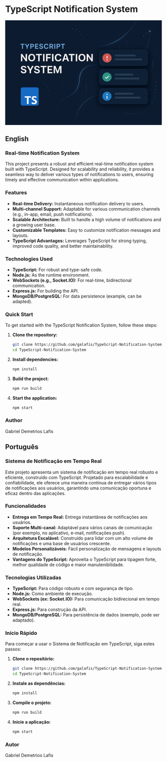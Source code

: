 # TypeScript Notification System

![TypeScript Notification System Hero Image](/typescript_notification_system_hero.png)

## English

### Real-time Notification System

This project presents a robust and efficient real-time notification system built with TypeScript. Designed for scalability and reliability, it provides a seamless way to deliver various types of notifications to users, ensuring timely and effective communication within applications.

### Features

*   **Real-time Delivery:** Instantaneous notification delivery to users.
*   **Multi-channel Support:** Adaptable for various communication channels (e.g., in-app, email, push notifications).
*   **Scalable Architecture:** Built to handle a high volume of notifications and a growing user base.
*   **Customizable Templates:** Easy to customize notification messages and layouts.
*   **TypeScript Advantages:** Leverages TypeScript for strong typing, improved code quality, and better maintainability.

### Technologies Used

*   **TypeScript:** For robust and type-safe code.
*   **Node.js:** As the runtime environment.
*   **WebSockets (e.g., Socket.IO):** For real-time, bidirectional communication.
*   **Express.js:** For building the API.
*   **MongoDB/PostgreSQL:** For data persistence (example, can be adapted).

### Quick Start

To get started with the TypeScript Notification System, follow these steps:

1.  **Clone the repository:**
    ```bash
    git clone https://github.com/galafis/TypeScript-Notification-System.git
    cd TypeScript-Notification-System
    ```
2.  **Install dependencies:**
    ```bash
    npm install
    ```
3.  **Build the project:**
    ```bash
    npm run build
    ```
4.  **Start the application:**
    ```bash
    npm start
    ```

### Author

Gabriel Demetrios Lafis

## Português

### Sistema de Notificação em Tempo Real

Este projeto apresenta um sistema de notificação em tempo real robusto e eficiente, construído com TypeScript. Projetado para escalabilidade e confiabilidade, ele oferece uma maneira contínua de entregar vários tipos de notificações aos usuários, garantindo uma comunicação oportuna e eficaz dentro das aplicações.

### Funcionalidades

*   **Entrega em Tempo Real:** Entrega instantânea de notificações aos usuários.
*   **Suporte Multi-canal:** Adaptável para vários canais de comunicação (por exemplo, no aplicativo, e-mail, notificações push).
*   **Arquitetura Escalável:** Construído para lidar com um alto volume de notificações e uma base de usuários crescente.
*   **Modelos Personalizáveis:** Fácil personalização de mensagens e layouts de notificação.
*   **Vantagens do TypeScript:** Aproveita o TypeScript para tipagem forte, melhor qualidade de código e maior manutenibilidade.

### Tecnologias Utilizadas

*   **TypeScript:** Para código robusto e com segurança de tipo.
*   **Node.js:** Como ambiente de execução.
*   **WebSockets (ex: Socket.IO):** Para comunicação bidirecional em tempo real.
*   **Express.js:** Para construção da API.
*   **MongoDB/PostgreSQL:** Para persistência de dados (exemplo, pode ser adaptado).

### Início Rápido

Para começar a usar o Sistema de Notificação em TypeScript, siga estes passos:

1.  **Clone o repositório:**
    ```bash
    git clone https://github.com/galafis/TypeScript-Notification-System.git
    cd TypeScript-Notification-System
    ```
2.  **Instale as dependências:**
    ```bash
    npm install
    ```
3.  **Compile o projeto:**
    ```bash
    npm run build
    ```
4.  **Inicie a aplicação:**
    ```bash
    npm start
    ```

### Autor

Gabriel Demetrios Lafis

